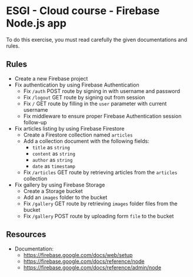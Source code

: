 # ESGI - Cloud course - Firebase Node.js app

To do this exercise, you must read carefully the given documentations and rules.

## Rules

- Create a new Firebase project
- Fix authentication by using Firebase Authentication
    - Fix `/auth` POST route by signing in with username and password
    - Fix `/logout` GET route by signing out from session
    - Fix `/` GET route by filling in the `user` parameter with current username
    - Fix middleware to ensure proper Firebase Authentication session follow-up
- Fix articles listing by using Firebase Firestore
    - Create a Firestore collection named `articles`
    - Add a collection document with the following fields:
        - `title` as `string`
        - `content` as `string`
        - `author` as `string`
        - `date` as `timestamp`
    - Fix `/articles` GET route by retrieving articles from the `articles` collection
- Fix gallery by using Firebase Storage
    - Create a Storage bucket
    - Add an `images` folder to the bucket
    - Fix `/gallery` GET route by retrieving `images` folder files from the bucket
    - Fix `/gallery` POST route by uploading form `file` to the bucket

## Resources

- Documentation:
    - https://firebase.google.com/docs/web/setup
    - https://firebase.google.com/docs/reference/node
    - https://firebase.google.com/docs/reference/admin/node